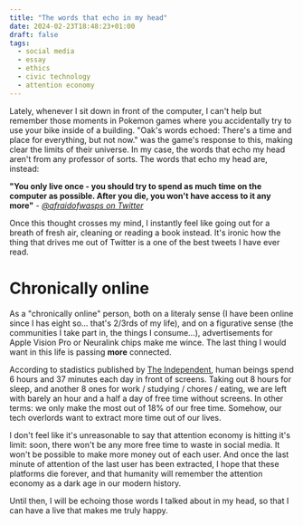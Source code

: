 ```yaml
---
title: "The words that echo in my head"
date: 2024-02-23T18:48:23+01:00
draft: false
tags:
  - social media
  - essay
  - ethics
  - civic technology
  - attention economy
---
```


Lately, whenever I sit down in front of the computer, I can't help but remember those moments in Pokemon games where you accidentally try to use your bike inside of a building. "Oak's words echoed: There's a time and place for everything, but not now." was the game's response to this, making clear the limits of their universe. In my case, the words that echo my head aren't from any professor of sorts. The words that echo my head are, instead:  

**"You only live once - you should try to spend as much time on the computer as possible. After you die, you won't have access to it any more"** - *[@afraidofwasps on Twitter](https://twitter.com/afraidofwasps/status/1436082368264216576?lang=en)*  
  
Once this thought crosses my mind, I instantly feel like going out for a breath of fresh air, cleaning or reading a book instead. It's ironic how the thing that drives me out of Twitter is a one of the best tweets I have ever read.  

# Chronically online  
As a "chronically online" person, both on a literaly sense (I have been online since I has eight so... that's 2/3rds of my life), and on a figurative sense (the communities I take part in, the things I consume...), advertisements for Apple Vision Pro or Neuralink chips make me wince. The last thing I would want in this life is passing **more** connected. 

According to stadistics published by [The Independent](https://www.independent.co.uk/advisor/vpn/screen-time-statistics), human beings spend 6 hours and 37 minutes each day in front of screens. Taking out 8 hours for sleep, and another 8 ones for work / studying / chores / eating, we are left with barely an hour and a half a day of free time without screens. In other terms: we only make the most out of 18% of our free time. Somehow, our tech overlords want to extract more time out of our lives.  

I don't feel like it's unreasonable to say that attention economy is hitting it's limit: soon, there won't be any more free time to waste in social media. It won't be possible to make more money out of each user. And once the last minute of attention of the last user has been extracted, I hope that these platforms die forever, and that humanity will remember the attention economy as a dark age in our modern history.  
  
Until then, I will be echoing those words I talked about in my head, so that I can have a live that makes me truly happy.